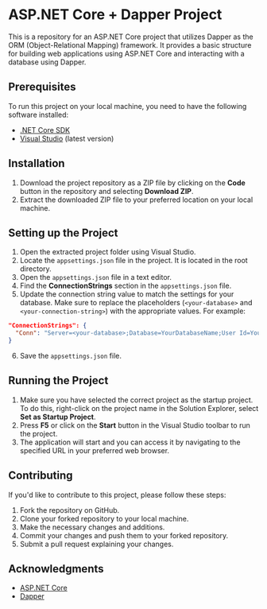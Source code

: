 # ASP.NET Core + Dapper Project

This is a repository for an ASP.NET Core project that utilizes Dapper as the ORM (Object-Relational Mapping) framework. It provides a basic structure for building web applications using ASP.NET Core and interacting with a database using Dapper.

## Prerequisites
To run this project on your local machine, you need to have the following software installed:

- [.NET Core SDK](https://dotnet.microsoft.com/download) 
- [Visual Studio](https://visualstudio.microsoft.com/downloads/) (latest version)

## Installation

1. Download the project repository as a ZIP file by clicking on the **Code** button in the repository and selecting **Download ZIP**.
2. Extract the downloaded ZIP file to your preferred location on your local machine.

## Setting up the Project

1. Open the extracted project folder using Visual Studio.
2. Locate the `appsettings.json` file in the project. It is located in the root directory.
3. Open the `appsettings.json` file in a text editor.
4. Find the **ConnectionStrings** section in the `appsettings.json` file.
5. Update the connection string value to match the settings for your database. Make sure to replace the placeholders (`<your-database>` and `<your-connection-string>`) with the appropriate values. For example:

```json
"ConnectionStrings": {
  "Conn": "Server=<your-database>;Database=YourDatabaseName;User Id=YourUsername;Password=YourPassword;"
}
```

6. Save the `appsettings.json` file.

## Running the Project

1. Make sure you have selected the correct project as the startup project. To do this, right-click on the project name in the Solution Explorer, select **Set as Startup Project**.
2. Press **F5** or click on the **Start** button in the Visual Studio toolbar to run the project.
3. The application will start and you can access it by navigating to the specified URL in your preferred web browser.

## Contributing

If you'd like to contribute to this project, please follow these steps:

1. Fork the repository on GitHub.
2. Clone your forked repository to your local machine.
3. Make the necessary changes and additions.
4. Commit your changes and push them to your forked repository.
5. Submit a pull request explaining your changes.

## Acknowledgments

- [ASP.NET Core](https://dotnet.microsoft.com/aspnet)
- [Dapper](https://dapper-tutorial.net/)
